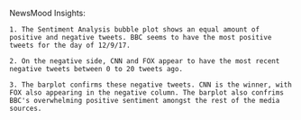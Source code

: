 NewsMood Insights:

	1. The Sentiment Analysis bubble plot shows an equal amount of positive and negative tweets. BBC seems to have the most positive tweets for the day of 12/9/17. 

	2. On the negative side, CNN and FOX appear to have the most recent negative tweets between 0 to 20 tweets ago. 

	3. The barplot confirms these negative tweets. CNN is the winner, with FOX also appearing in the negative column. The barplot also confrims BBC's overwhelming positive sentiment amongst the rest of the media sources. 

